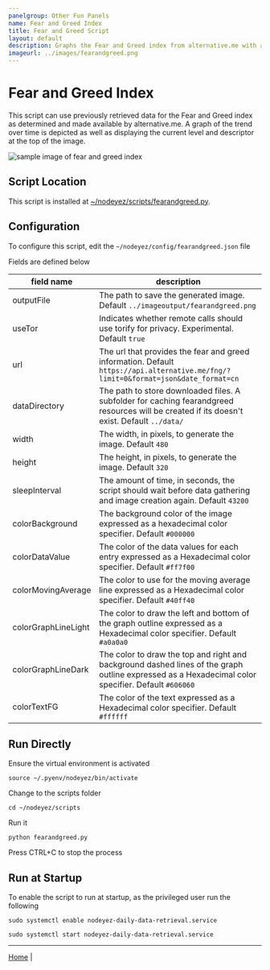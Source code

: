 ```yaml
---
panelgroup: Other Fun Panels
name: Fear and Greed Index
title: Fear and Greed Script
layout: default
description: Graphs the Fear and Greed index from alternative.me with a moving average trend over time and indicator of highest value
imageurl: ../images/fearandgreed.png
---
```


# Fear and Greed Index

This script can use previously retrieved data for the Fear and Greed index as
determined and made available by alternative.me.  A graph of the trend over
time is depicted as well as displaying the current level and descriptor at
the top of the image.

![sample image of fear and greed index](../images/fearandgreed.png)

## Script Location

This script is installed at
[~/nodeyez/scripts/fearandgreed.py](../scripts/fearandgreed.py).

## Configuration

To configure this script, edit the `~/nodeyez/config/fearandgreed.json` file

Fields are defined below

| field name | description |
| --- | --- |
| outputFile | The path to save the generated image. Default `../imageoutput/fearandgreed.png` |
| useTor | Indicates whether remote calls should use torify for privacy. Experimental. Default `true` |
| url | The url that provides the fear and greed information. Default `https://api.alternative.me/fng/?limit=0&format=json&date_format=cn` |
| dataDirectory | The path to store downloaded files. A subfolder for caching fearandgreed resources will be created if its doesn't exist. Default `../data/` |
| width | The width, in pixels, to generate the image. Default `480` |
| height | The height, in pixels, to generate the image. Default `320` |
| sleepInterval | The amount of time, in seconds, the script should wait before data gathering and image creation again. Default `43200` |
| colorBackground | The background color of the image expressed as a hexadecimal color specifier. Default `#000000` |
| colorDataValue | The color of the data values for each entry expressed as a Hexadecimal color specifier. Default `#ff7f00` |
| colorMovingAverage | The color to use for the moving average line expressed as a Hexadecimal color specifier. Default `#40ff40` |
| colorGraphLineLight | The color to draw the left and bottom of the graph outline expressed as a Hexadecimal color specifier. Default `#a0a0a0` |
| colorGraphLineDark | The color to draw the top and right and background dashed lines of the graph outline expressed as a Hexadecimal color specifier. Default `#606060` |
| colorTextFG | The color of the text expressed as a Hexadecimal color specifier. Default `#ffffff` |

## Run Directly

Ensure the virtual environment is activated
```shell
source ~/.pyenv/nodeyez/bin/activate
```

Change to the scripts folder
```shell
cd ~/nodeyez/scripts
```

Run it
```shell
python fearandgreed.py
```

Press CTRL+C to stop the process

## Run at Startup

To enable the script to run at startup, as the privileged user run the following

```shell
sudo systemctl enable nodeyez-daily-data-retrieval.service

sudo systemctl start nodeyez-daily-data-retrieval.service
```

---

[Home](../) | 